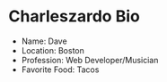 # Charleszardo Bio
* Name: Dave
* Location: Boston
* Profession: Web Developer/Musician
* Favorite Food: Tacos